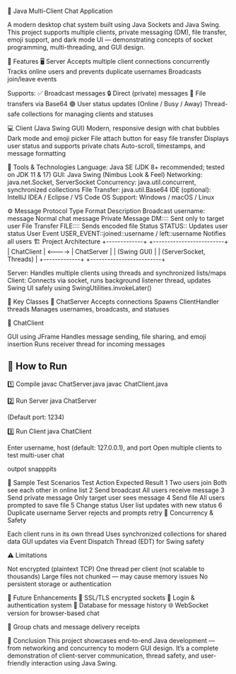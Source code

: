 💬 Java Multi-Client Chat Application

A modern desktop chat system built using Java Sockets and Java Swing.
This project supports multiple clients, private messaging (DM), file transfer, emoji support, and dark mode UI — demonstrating concepts of socket programming, multi-threading, and GUI design.

🚀 Features
🖥️ Server
Accepts multiple client connections concurrently
Tracks online users and prevents duplicate usernames
Broadcasts join/leave events

Supports:
✅ Broadcast messages
🔒 Direct (private) messages
📁 File transfers via Base64
🟢 User status updates (Online / Busy / Away)
Thread-safe collections for managing clients and statuses

💻 Client (Java Swing GUI)
Modern, responsive design with chat bubbles
Dark mode and emoji picker
File attach button for easy file transfer
Displays user status and supports private chats
Auto-scroll, timestamps, and message formatting

🧩 Tools & Technologies
Language: Java SE (JDK 8+ recommended; tested on JDK 11 & 17)
GUI: Java Swing (Nimbus Look & Feel)
Networking: java.net.Socket, ServerSocket
Concurrency: java.util.concurrent, synchronized collections
File Transfer: java.util.Base64
IDE (optional): IntelliJ IDEA / Eclipse / VS Code
OS Support: Windows / macOS / Linux

⚙️ Message Protocol
Type	Format	Description
Broadcast	username: message	Normal chat message
Private Message	DM::<recipient>::<message>	Sent only to target user
File Transfer	FILE::<filename>::<base64>	Sends encoded file
Status	STATUS::<status>	Updates user status
User Event	USER_EVENT::joined::username / left::username	Notifies all users
🏗️ Project Architecture
+-------------+        +-------------------------+
| ChatClient  | <----> |      ChatServer         |
| (Swing GUI) |        | (ServerSocket, Threads) |
+-------------+        +-------------------------+


Server: Handles multiple clients using threads and synchronized lists/maps
Client: Connects via socket, runs background listener thread, updates Swing UI safely using SwingUtilities.invokeLater()

🧠 Key Classes
🧩 ChatServer
Accepts connections
Spawns ClientHandler threads
Manages usernames, broadcasts, and statuses

🧩 ChatClient

GUI using JFrame
Handles message sending, file sharing, and emoji insertion
Runs receiver thread for incoming messages

🧪 How to Run
 ---  
1️⃣ Compile
javac ChatServer.java
javac ChatClient.java

2️⃣ Run Server
java ChatServer


(Default port: 1234)

3️⃣ Run Client
java ChatClient


Enter username, host (default: 127.0.0.1), and port
Open multiple clients to test multi-user chat

outpot snapppits


🧾 Sample Test Scenarios
Test	Action	Expected Result
1	Two users join	Both see each other in online list
2	Send broadcast	All users receive message
3	Send private message	Only target user sees message
4	Send file	All users prompted to save file
5	Change status	User list updates with new status
6	Duplicate username	Server rejects and prompts retry
🧵 Concurrency & Safety

Each client runs in its own thread
Uses synchronized collections for shared data
GUI updates via Event Dispatch Thread (EDT) for Swing safety

⚠️ Limitations

Not encrypted (plaintext TCP)
One thread per client (not scalable to thousands)
Large files not chunked — may cause memory issues
No persistent storage or authentication

🔮 Future Enhancements
🔐 SSL/TLS encrypted sockets
👤 Login & authentication system
💾 Database for message history
🌐 WebSocket version for browser-based chat

🧱 Group chats and message delivery receipts

🏁 Conclusion
This project showcases end-to-end Java development — from networking and concurrency to modern GUI design.
It’s a complete demonstration of client-server communication, thread safety, and user-friendly interaction using Java Swing.
